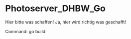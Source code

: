 # Photoserver_DHBW_Go



Hier bitte was schaffen!
Ja, hier wird richtig was geschafft!

Command: go build